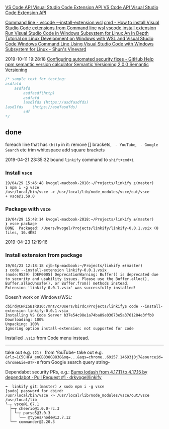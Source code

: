 

[VS Code API  Visual Studio Code Extension API ](https://code.visualstudio.com/api/references/vscode-api)
[VS Code API  Visual Studio Code Extension API ](https://code.visualstudio.com/api/references/vscode-api#TextEditor)

[Command line - vscode ](https://vscode.readthedocs.io/en/latest/editor/command-line/)
[--install-extension wsl](https://www.google.com/search?q=--install-extension+wsl&uact=5)
[cmd - How to install Visual Studio Code extensions from Command line](https://stackoverflow.com/questions/34286515/how-to-install-visual-studio-code-extensions-from-command-line)
[wsl vscode install extension](https://www.google.com/search?q=wsl+vscode+install+extension)
[Run Visual Studio Code in Windows Subsystem for Linux ](https://code.visualstudio.com/remote-tutorials/wsl/run-in-wsl)
[An In Depth Tutorial on Linux Development on Windows with WSL and Visual Studio Code  Windows Command Line ](https://devblogs.microsoft.com/commandline/an-in-depth-tutorial-on-linux-development-on-windows-with-wsl-and-visual-studio-code/)
[Using Visual Studio Code with Windows Subsystem for Linux - Shun's Vineyard ](https://shunsvineyard.info/2019/01/27/using-visual-studio-code-with-windows-subsystem-for-linux/)

2019-10-11 19:28:18
[Configuring automated security fixes - GitHub Help ](https://help.github.com/en/articles/configuring-automated-security-fixes)
[npm semantic version calculator ](https://semver.npmjs.com/)
[Semantic Versioning 2.0.0  Semantic Versioning ](https://semver.org/)


```js
/* sample text for testing:
asdfafd
	asdfafd
		asdfasdf(http)
		asdfafd
		[asd]fds (https://asdfasdfds)
[asd]fds    (https://asdfasdfds)
		sdf
*/
```


## done

foreach line that has `(http` in it:
  remove [] brackets, ` - YouTube`, ` - Google Search` etc
  trim whitespace
  add square brackets

2019-04-21 23:35:32
bound `linkify` command to `shift+cmd+i`

### Install `vsce`
```
19/04/29 15:46:48 kvogel-macbook-2018:~/Projects/linkify ±(master) 
❯ npm i -g vsce
/usr/local/bin/vsce -> /usr/local/lib/node_modules/vsce/out/vsce
+ vsce@1.59.0
```

### Package with `vsce`
```
19/04/29 15:48:14 kvogel-macbook-2018:~/Projects/linkify ±(master) 
❯ vsce package
DONE  Packaged: /Users/kvogel/Projects/linkify/linkify-0.0.1.vsix (8 files, 16.4KB)
```

2019-04-23 12:19:16

### Install extension from package
```
19/04/23 12:18:18 cjb-tp-macbook:~/Projects/linkify ±(master) 
❯ code --install-extension linkify-0.0.1.vsix
(node:9529) [DEP0005] DeprecationWarning: Buffer() is deprecated due to security and usability issues. Please use the Buffer.alloc(), Buffer.allocUnsafe(), or Buffer.from() methods instead.
Extension 'linkify-0.0.1.vsix' was successfully installed!
```
Doesn't work on Windows/WSL:
```
cbird@CHRISBIRD10:/mnt/c/Users/birdc/Projects/linkify$ code --install-extension linkify-0.0.1.vsix 
Installing VS Code Server b37e54c98e1a74ba89e03073e5a3761284e3ffb0
Downloading: 100%
Unpacking: 100%
Ignoring option install-extension: not supported for code
```
Installed `.vsix` from Code menu instead.

---

take out e.g. `(21) ` from YouTube-
take out e.g. `&rlz=1C5CHFA_enGB838GB838&oq=...&aqs=chrome..69i57.14693j0j7&sourceid=chrome&ie=UTF-8` from Google search query string-

Dependabot security PRs, e.g.:
[Bump lodash from 4.17.11 to 4.17.15 by dependabot · Pull Request #1 · drkvogel/linkify ](https://github.com/drkvogel/linkify/pull/1)

```
➜  linkify git:(master) ✗ sudo npm i -g vsce
[sudo] password for cbird: 
/usr/local/bin/vsce -> /usr/local/lib/node_modules/vsce/out/vsce
/usr/local/lib
└─┬ vsce@1.67.1
  ├─┬ cheerio@1.0.0-rc.3
  │ └─┬ parse5@3.0.3
  │   └── @types/node@12.7.12
  └── commander@2.20.3
```